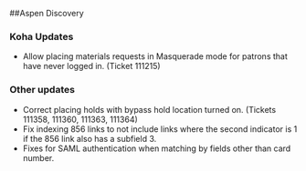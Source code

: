 ##Aspen Discovery

### Koha Updates
- Allow placing materials requests in Masquerade mode for patrons that have never logged in. (Ticket 111215)

### Other updates
- Correct placing holds with bypass hold location turned on. (Tickets 111358, 111360, 111363, 111364)
- Fix indexing 856 links to not include links where the second indicator is 1 if the 856 link also has a subfield 3.
- Fixes for SAML authentication when matching by fields other than card number. 

